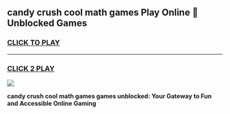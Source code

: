 
## candy crush cool math games Play Online 👋 Unblocked Games
<h3>
<a href="https://news.freeplayer.one?title=candy_crush_cool_math_games&ref=17CMG">CLICK TO PLAY</a></h3>
<hr>

<h3>
<a href="https://news.freeplayer.one?title=candy_crush_cool_math_games&ref=17CMG">CLICK 2 PLAY</a>
  
</h3>

<a href="https://news.freeplayer.one?title=candy_crush_cool_math_games&ref=17CMG/"><img src="https://clearcache.store/games.png"></a>


**candy crush cool math games games unblocked: Your Gateway to Fun and Accessible Online Gaming**
